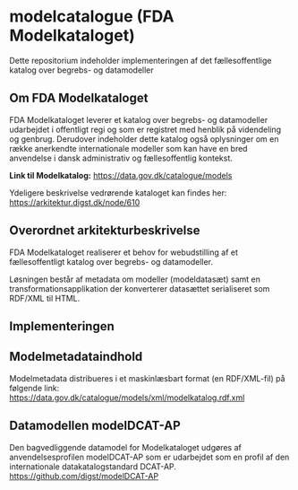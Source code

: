 # modelcatalogue (FDA Modelkataloget)
Dette repositorium indeholder implementeringen af det fællesoffentlige katalog over begrebs- og datamodeller

## Om FDA Modelkataloget
FDA Modelkataloget leverer et katalog over begrebs- og datamodeller udarbejdet i offentligt regi og som er registret med henblik på videndeling og genbrug. Derudover indeholder dette katalog også oplysninger om en række anerkendte internationale modeller som kan have en bred anvendelse i dansk administrativ og fællesoffentlig kontekst. 

**Link til Modelkatalog:** 
https://data.gov.dk/catalogue/models 

Ydeligere beskrivelse vedrørende kataloget kan findes her: 
https://arkitektur.digst.dk/node/610 

## Overordnet arkitekturbeskrivelse
FDA Modelkataloget realiserer et behov for webudstilling af et fællesoffentligt katalog over begrebs- og datamodeller. 

Løsningen består af metadata om modeller (modeldatasæt) samt en transformationsapplikation der konverterer datasættet serialiseret som RDF/XML til HTML.

## Implementeringen

## Modelmetadataindhold
Modelmetadata distribueres i et maskinlæsbart format (en RDF/XML-fil) på følgende link: https://data.gov.dk/catalogue/models/xml/modelkatalog.rdf.xml

## Datamodellen modelDCAT-AP
Den bagvedliggende datamodel for Modelkataloget udgøres af anvendelsesprofilen modelDCAT-AP som er udarbejdet som en profil af den internationale datakatalogstandard DCAT-AP. https://github.com/digst/modelDCAT-AP
